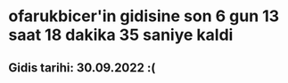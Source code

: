# ofarukbicer'in gidisine son 6 gun 13 saat 18 dakika 35 saniye kaldi

## Gidis tarihi: 30.09.2022 :(